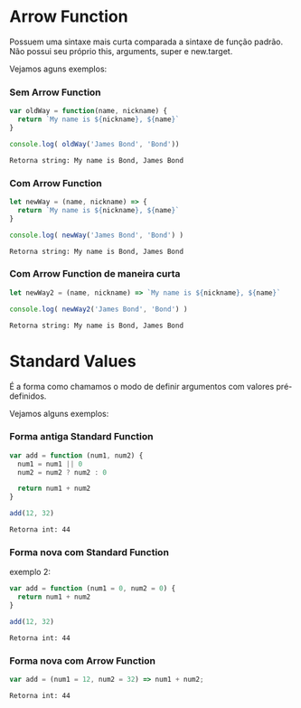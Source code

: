 # Arrow Function

Possuem uma sintaxe mais curta comparada a sintaxe de função padrão. Não possui seu próprio this, arguments, super e new.target.

Vejamos aguns exemplos:

### Sem Arrow Function

```js
var oldWay = function(name, nickname) {
  return `My name is ${nickname}, ${name}`
}

console.log( oldWay('James Bond', 'Bond'))
```
```
Retorna string: My name is Bond, James Bond
```

### Com Arrow Function

```js
let newWay = (name, nickname) => {
  return `My name is ${nickname}, ${name}`
}

console.log( newWay('James Bond', 'Bond') )
```
```
Retorna string: My name is Bond, James Bond
```

### Com Arrow Function de maneira curta

```js
let newWay2 = (name, nickname) => `My name is ${nickname}, ${name}`

console.log( newWay2('James Bond', 'Bond') )
```
```
Retorna string: My name is Bond, James Bond
```

# Standard Values

É a forma como chamamos o modo de definir argumentos com valores pré-definidos.

Vejamos alguns exemplos:

### Forma antiga Standard Function

```js
var add = function (num1, num2) {
  num1 = num1 || 0 
  num2 = num2 ? num2 : 0 

  return num1 + num2
}

add(12, 32)
```
```
Retorna int: 44
```

### Forma nova com Standard Function  
exemplo 2:

```js
var add = function (num1 = 0, num2 = 0) {
  return num1 + num2
}

add(12, 32)
```
```
Retorna int: 44
```

### Forma nova com Arrow Function

```js
var add = (num1 = 12, num2 = 32) => num1 + num2;
```
```
Retorna int: 44
```
